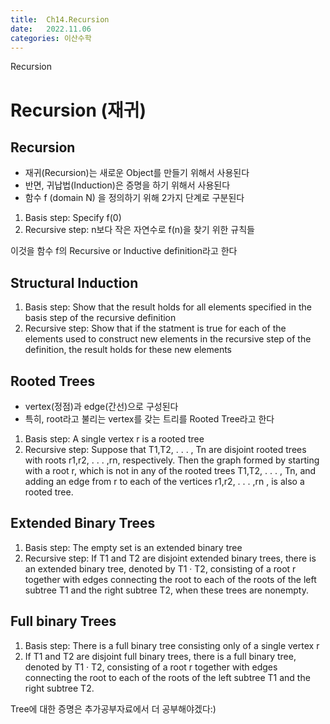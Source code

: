 ```yaml
---
title:  Ch14.Recursion
date:   2022.11.06
categories: 이산수학
---
```


Recursion

# Recursion (재귀)

## Recursion

- 재귀(Recursion)는 새로운 Object를 만들기 위해서 사용된다
- 반면, 귀납법(Induction)은 증명을 하기 위해서 사용된다
- 함수 f (domain N) 을 정의하기 위해 2가지 단계로 구분된다

1. Basis step: Specify f(0)
2. Recursive step: n보다 작은 자연수로 f(n)을 찾기 위한 규칙들

이것을 함수 f의 Recursive or Inductive definition라고 한다

## Structural Induction

1. Basis step: Show that the result holds for all elements specified in the basis step of the recursive definition
2. Recursive step: Show that if the statment is true for each of the elements used to construct new elements in the recursive step of the definition, the result holds for these new elements

## Rooted Trees

- vertex(정점)과 edge(간선)으로 구성된다
- 특히, root라고 불리는 vertex를 갖는 트리를 Rooted Tree라고 한다

1. Basis step: A single vertex r is a rooted tree
2. Recursive step: Suppose that T1,T2, . . . , Tn are disjoint rooted trees with roots r1,r2, . . . ,rn, respectively. Then the graph formed by starting with a root r, which is not in any of the rooted trees T1,T2, . . . , Tn, and adding an edge from r to each of the vertices r1,r2, . . . ,rn , is also a rooted tree.

## Extended Binary Trees

1. Basis step: The empty set is an extended binary tree
2. Recursive step: If T1 and T2 are disjoint extended binary trees, there is an extended binary tree, denoted by T1 · T2, consisting of a root r together with edges connecting the root to each of the roots of the left subtree T1 and the right subtree T2, when these trees are nonempty.

## Full binary Trees

1. Basis step: There is a full binary tree consisting only of a single vertex r
2.  If T1 and T2 are disjoint full binary trees, there is a
full binary tree, denoted by T1 · T2, consisting of a root r together with edges connecting the root to each of the roots of the left subtree T1 and the right subtree T2.

Tree에 대한 증명은 추가공부자료에서 더 공부해야겠다:)